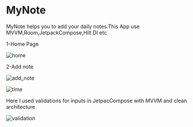# MyNote
MyNote helps you to add your daily notes.This App use MVVM,Room,JetpackCompose,Hilt DI etc

1-Home Page

![home](https://github.com/HusseinKamal/MyNote/assets/29864161/c810e01e-4780-45ee-81f4-62315c8db579)

2-Add note

![add_note](https://github.com/HusseinKamal/MyNote/assets/29864161/1b54aa7f-391c-4509-b5e3-45387b384f9d)

![time](https://github.com/HusseinKamal/MyNote/assets/29864161/2f65309a-ce5a-413d-9d99-a075944e2009)


Here I used validations for inputs in JetpacCompose with MVVM and clean architecture 

![validation](https://github.com/HusseinKamal/MyNote/assets/29864161/40599c49-7abd-454d-84c3-f60acf574745)
